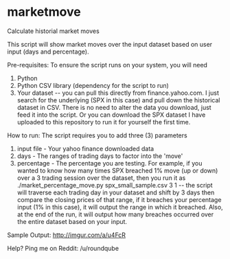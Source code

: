 # marketmove
Calculate historial market moves

This script will show market moves over the input dataset based on user input (days and percentage).  

Pre-requisites:
To ensure the script runs on your system, you will need
1. Python
2. Python CSV library (dependency for the script to run)
3. Your dataset -- you can pull this directly from finance.yahoo.com.  I just search for the underlying (SPX in this case) and pull down the historical dataset in CSV.  There is no need to alter the data you download, just feed it into the script.  Or you can download the SPX dataset I have uploaded to this repository to run it for yourself the first time.

How to run:
The script requires you to add three (3) parameters
1. input file - Your yahoo finance downloaded data
2. days - The ranges of trading days to factor into the 'move'
3. percentage - The percentage you are testing.  For example, if you wanted to know how many times SPX breached 1% move (up or down) over a 3 trading session over the dataset, then you run it as ./market_percentage_move.py spx_small_sample.csv 3 1  -- the script will traverse each trading day in your dataset and shift by 3 days then compare the closing prices of that range, if it breaches your percentage input (1% in this case), it will output the range in which it breached.  Also, at the end of the run, it will output how many breaches occurred over the entire dataset based on your input.

Sample Output:
http://imgur.com/a/u4FcR

Help?
Ping me on Reddit: /u/roundqube
